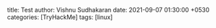 title: Test
author: Vishnu Sudhakaran
date: 2021-09-07 01:30:00 +0530
categories: [TryHackMe]
tags: [linux]
